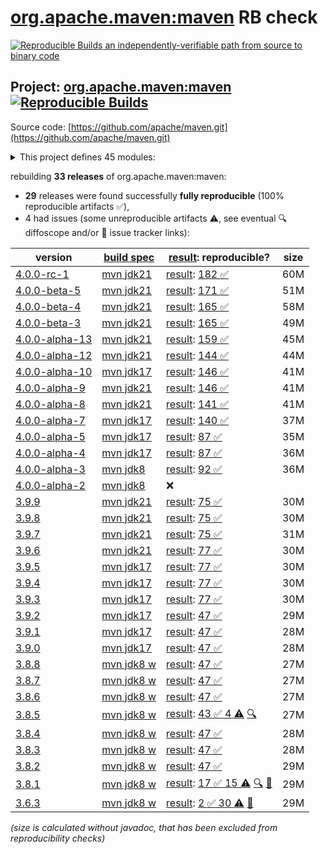 [org.apache.maven:maven](https://central.sonatype.com/artifact/org.apache.maven/maven/versions) RB check
=======

[![Reproducible Builds](https://reproducible-builds.org/images/logos/rb.svg) an independently-verifiable path from source to binary code](https://reproducible-builds.org/)

## Project: [org.apache.maven:maven](https://central.sonatype.com/artifact/org.apache.maven/maven/versions) [![Reproducible Builds](https://img.shields.io/endpoint?url=https://raw.githubusercontent.com/jvm-repo-rebuild/reproducible-central/master/content/org/apache/maven/maven/badge.json)](https://github.com/jvm-repo-rebuild/reproducible-central/blob/master/content/org/apache/maven/maven/README.md)

Source code: [https://github.com/apache/maven.git](https://github.com/apache/maven.git)

<details><summary>This project defines 45 modules:</summary>

* [org.apache.maven:apache-maven](https://central.sonatype.com/artifact/org.apache.maven/apache-maven/overview)
* [org.apache.maven:maven](https://central.sonatype.com/artifact/org.apache.maven/maven/overview)
* [org.apache.maven:maven-api](https://central.sonatype.com/artifact/org.apache.maven/maven-api/overview)
* [org.apache.maven:maven-api-cli](https://central.sonatype.com/artifact/org.apache.maven/maven-api-cli/overview)
* [org.apache.maven:maven-api-core](https://central.sonatype.com/artifact/org.apache.maven/maven-api-core/overview)
* [org.apache.maven:maven-api-di](https://central.sonatype.com/artifact/org.apache.maven/maven-api-di/overview)
* [org.apache.maven:maven-api-impl](https://central.sonatype.com/artifact/org.apache.maven/maven-api-impl/overview)
* [org.apache.maven:maven-api-meta](https://central.sonatype.com/artifact/org.apache.maven/maven-api-meta/overview)
* [org.apache.maven:maven-api-metadata](https://central.sonatype.com/artifact/org.apache.maven/maven-api-metadata/overview)
* [org.apache.maven:maven-api-model](https://central.sonatype.com/artifact/org.apache.maven/maven-api-model/overview)
* [org.apache.maven:maven-api-plugin](https://central.sonatype.com/artifact/org.apache.maven/maven-api-plugin/overview)
* [org.apache.maven:maven-api-settings](https://central.sonatype.com/artifact/org.apache.maven/maven-api-settings/overview)
* [org.apache.maven:maven-api-spi](https://central.sonatype.com/artifact/org.apache.maven/maven-api-spi/overview)
* [org.apache.maven:maven-api-toolchain](https://central.sonatype.com/artifact/org.apache.maven/maven-api-toolchain/overview)
* [org.apache.maven:maven-api-xml](https://central.sonatype.com/artifact/org.apache.maven/maven-api-xml/overview)
* [org.apache.maven:maven-artifact](https://central.sonatype.com/artifact/org.apache.maven/maven-artifact/overview)
* [org.apache.maven:maven-bom](https://central.sonatype.com/artifact/org.apache.maven/maven-bom/overview)
* [org.apache.maven:maven-builder-support](https://central.sonatype.com/artifact/org.apache.maven/maven-builder-support/overview)
* [org.apache.maven:maven-cli](https://central.sonatype.com/artifact/org.apache.maven/maven-cli/overview)
* [org.apache.maven:maven-compat](https://central.sonatype.com/artifact/org.apache.maven/maven-compat/overview)
* [org.apache.maven:maven-compat-modules](https://central.sonatype.com/artifact/org.apache.maven/maven-compat-modules/overview)
* [org.apache.maven:maven-core](https://central.sonatype.com/artifact/org.apache.maven/maven-core/overview)
* [org.apache.maven:maven-di](https://central.sonatype.com/artifact/org.apache.maven/maven-di/overview)
* [org.apache.maven:maven-embedder](https://central.sonatype.com/artifact/org.apache.maven/maven-embedder/overview)
* [org.apache.maven:maven-executor](https://central.sonatype.com/artifact/org.apache.maven/maven-executor/overview)
* [org.apache.maven:maven-impl](https://central.sonatype.com/artifact/org.apache.maven/maven-impl/overview)
* [org.apache.maven:maven-impl-modules](https://central.sonatype.com/artifact/org.apache.maven/maven-impl-modules/overview)
* [org.apache.maven:maven-jline](https://central.sonatype.com/artifact/org.apache.maven/maven-jline/overview)
* [org.apache.maven:maven-logging](https://central.sonatype.com/artifact/org.apache.maven/maven-logging/overview)
* [org.apache.maven:maven-model](https://central.sonatype.com/artifact/org.apache.maven/maven-model/overview)
* [org.apache.maven:maven-model-builder](https://central.sonatype.com/artifact/org.apache.maven/maven-model-builder/overview)
* [org.apache.maven:maven-model-transform](https://central.sonatype.com/artifact/org.apache.maven/maven-model-transform/overview)
* [org.apache.maven:maven-plugin-api](https://central.sonatype.com/artifact/org.apache.maven/maven-plugin-api/overview)
* [org.apache.maven:maven-repository-metadata](https://central.sonatype.com/artifact/org.apache.maven/maven-repository-metadata/overview)
* [org.apache.maven:maven-resolver-provider](https://central.sonatype.com/artifact/org.apache.maven/maven-resolver-provider/overview)
* [org.apache.maven:maven-settings](https://central.sonatype.com/artifact/org.apache.maven/maven-settings/overview)
* [org.apache.maven:maven-settings-builder](https://central.sonatype.com/artifact/org.apache.maven/maven-settings-builder/overview)
* [org.apache.maven:maven-slf4j-provider](https://central.sonatype.com/artifact/org.apache.maven/maven-slf4j-provider/overview)
* [org.apache.maven:maven-slf4j-wrapper](https://central.sonatype.com/artifact/org.apache.maven/maven-slf4j-wrapper/overview)
* [org.apache.maven:maven-toolchain-builder](https://central.sonatype.com/artifact/org.apache.maven/maven-toolchain-builder/overview)
* [org.apache.maven:maven-toolchain-model](https://central.sonatype.com/artifact/org.apache.maven/maven-toolchain-model/overview)
* [org.apache.maven:maven-xml](https://central.sonatype.com/artifact/org.apache.maven/maven-xml/overview)
* [org.apache.maven:maven-xml-impl](https://central.sonatype.com/artifact/org.apache.maven/maven-xml-impl/overview)
* [org.apache.maven:modello-plugin-velocity](https://central.sonatype.com/artifact/org.apache.maven/modello-plugin-velocity/overview)
* [org.apache.maven:plexus-utils](https://central.sonatype.com/artifact/org.apache.maven/plexus-utils/overview)
</details>

rebuilding **33 releases** of org.apache.maven:maven:
- **29** releases were found successfully **fully reproducible** (100% reproducible artifacts :white_check_mark:),
- 4 had issues (some unreproducible artifacts :warning:, see eventual :mag: diffoscope and/or :memo: issue tracker links):

| version | [build spec](/BUILDSPEC.md) | [result](https://reproducible-builds.org/docs/jvm/): reproducible? | size |
| -- | --------- | ------ | -- |
| [4.0.0-rc-1](https://central.sonatype.com/artifact/org.apache.maven/maven/4.0.0-rc-1/pom) | [mvn jdk21](maven-4.0.0-rc-1.buildspec) | [result](maven-4.0.0-rc-1.buildinfo): [182 :white_check_mark: ](maven-4.0.0-rc-1.buildcompare) | 60M |
| [4.0.0-beta-5](https://central.sonatype.com/artifact/org.apache.maven/maven/4.0.0-beta-5/pom) | [mvn jdk21](maven-4.0.0-beta-5.buildspec) | [result](maven-4.0.0-beta-5.buildinfo): [171 :white_check_mark: ](maven-4.0.0-beta-5.buildcompare) | 51M |
| [4.0.0-beta-4](https://central.sonatype.com/artifact/org.apache.maven/maven/4.0.0-beta-4/pom) | [mvn jdk21](maven-4.0.0-beta-4.buildspec) | [result](maven-4.0.0-beta-4.buildinfo): [165 :white_check_mark: ](maven-4.0.0-beta-4.buildcompare) | 58M |
| [4.0.0-beta-3](https://central.sonatype.com/artifact/org.apache.maven/maven/4.0.0-beta-3/pom) | [mvn jdk21](maven-4.0.0-beta-3.buildspec) | [result](maven-4.0.0-beta-3.buildinfo): [165 :white_check_mark: ](maven-4.0.0-beta-3.buildcompare) | 49M |
| [4.0.0-alpha-13](https://central.sonatype.com/artifact/org.apache.maven/maven/4.0.0-alpha-13/pom) | [mvn jdk21](maven-4.0.0-alpha-13.buildspec) | [result](maven-4.0.0-alpha-13.buildinfo): [159 :white_check_mark: ](maven-4.0.0-alpha-13.buildcompare) | 45M |
| [4.0.0-alpha-12](https://central.sonatype.com/artifact/org.apache.maven/maven/4.0.0-alpha-12/pom) | [mvn jdk21](maven-4.0.0-alpha-12.buildspec) | [result](maven-4.0.0-alpha-12.buildinfo): [144 :white_check_mark: ](maven-4.0.0-alpha-12.buildcompare) | 44M |
| [4.0.0-alpha-10](https://central.sonatype.com/artifact/org.apache.maven/maven/4.0.0-alpha-10/pom) | [mvn jdk17](maven-4.0.0-alpha-10.buildspec) | [result](maven-4.0.0-alpha-10.buildinfo): [146 :white_check_mark: ](maven-4.0.0-alpha-10.buildcompare) | 41M |
| [4.0.0-alpha-9](https://central.sonatype.com/artifact/org.apache.maven/maven/4.0.0-alpha-9/pom) | [mvn jdk21](maven-4.0.0-alpha-9.buildspec) | [result](maven-4.0.0-alpha-9.buildinfo): [146 :white_check_mark: ](maven-4.0.0-alpha-9.buildcompare) | 41M |
| [4.0.0-alpha-8](https://central.sonatype.com/artifact/org.apache.maven/maven/4.0.0-alpha-8/pom) | [mvn jdk21](maven-4.0.0-alpha-8.buildspec) | [result](maven-4.0.0-alpha-8.buildinfo): [141 :white_check_mark: ](maven-4.0.0-alpha-8.buildcompare) | 41M |
| [4.0.0-alpha-7](https://central.sonatype.com/artifact/org.apache.maven/maven/4.0.0-alpha-7/pom) | [mvn jdk17](maven-4.0.0-alpha-7.buildspec) | [result](maven-4.0.0-alpha-7.buildinfo): [140 :white_check_mark: ](maven-4.0.0-alpha-7.buildcompare) | 37M |
| [4.0.0-alpha-5](https://central.sonatype.com/artifact/org.apache.maven/maven/4.0.0-alpha-5/pom) | [mvn jdk17](maven-4.0.0-alpha-5.buildspec) | [result](maven-4.0.0-alpha-5.buildinfo): [87 :white_check_mark: ](maven-4.0.0-alpha-5.buildcompare) | 35M |
| [4.0.0-alpha-4](https://central.sonatype.com/artifact/org.apache.maven/maven/4.0.0-alpha-4/pom) | [mvn jdk17](maven-4.0.0-alpha-4.buildspec) | [result](maven-4.0.0-alpha-4.buildinfo): [87 :white_check_mark: ](maven-4.0.0-alpha-4.buildcompare) | 36M |
| [4.0.0-alpha-3](https://central.sonatype.com/artifact/org.apache.maven/maven/4.0.0-alpha-3/pom) | [mvn jdk8](maven-4.0.0-alpha-3.buildspec) | [result](maven-4.0.0-alpha-3.buildinfo): [92 :white_check_mark: ](maven-4.0.0-alpha-3.buildcompare) | 36M |
| [4.0.0-alpha-2](https://central.sonatype.com/artifact/org.apache.maven/maven/4.0.0-alpha-2/pom) | [mvn jdk8](maven-4.0.0-alpha-2.buildspec) | :x: | |
| [3.9.9](https://central.sonatype.com/artifact/org.apache.maven/maven/3.9.9/pom) | [mvn jdk21](maven-3.9.9.buildspec) | [result](maven-3.9.9.buildinfo): [75 :white_check_mark: ](maven-3.9.9.buildcompare) | 30M |
| [3.9.8](https://central.sonatype.com/artifact/org.apache.maven/maven/3.9.8/pom) | [mvn jdk21](maven-3.9.8.buildspec) | [result](maven-3.9.8.buildinfo): [75 :white_check_mark: ](maven-3.9.8.buildcompare) | 30M |
| [3.9.7](https://central.sonatype.com/artifact/org.apache.maven/maven/3.9.7/pom) | [mvn jdk21](maven-3.9.7.buildspec) | [result](maven-3.9.7.buildinfo): [75 :white_check_mark: ](maven-3.9.7.buildcompare) | 31M |
| [3.9.6](https://central.sonatype.com/artifact/org.apache.maven/maven/3.9.6/pom) | [mvn jdk21](maven-3.9.6.buildspec) | [result](maven-3.9.6.buildinfo): [77 :white_check_mark: ](maven-3.9.6.buildcompare) | 30M |
| [3.9.5](https://central.sonatype.com/artifact/org.apache.maven/maven/3.9.5/pom) | [mvn jdk17](maven-3.9.5.buildspec) | [result](maven-3.9.5.buildinfo): [77 :white_check_mark: ](maven-3.9.5.buildcompare) | 30M |
| [3.9.4](https://central.sonatype.com/artifact/org.apache.maven/maven/3.9.4/pom) | [mvn jdk17](maven-3.9.4.buildspec) | [result](maven-3.9.4.buildinfo): [77 :white_check_mark: ](maven-3.9.4.buildcompare) | 30M |
| [3.9.3](https://central.sonatype.com/artifact/org.apache.maven/maven/3.9.3/pom) | [mvn jdk17](maven-3.9.3.buildspec) | [result](maven-3.9.3.buildinfo): [77 :white_check_mark: ](maven-3.9.3.buildcompare) | 30M |
| [3.9.2](https://central.sonatype.com/artifact/org.apache.maven/maven/3.9.2/pom) | [mvn jdk17](maven-3.9.2.buildspec) | [result](maven-3.9.2.buildinfo): [47 :white_check_mark: ](maven-3.9.2.buildcompare) | 29M |
| [3.9.1](https://central.sonatype.com/artifact/org.apache.maven/maven/3.9.1/pom) | [mvn jdk17](maven-3.9.1.buildspec) | [result](maven-3.9.1.buildinfo): [47 :white_check_mark: ](maven-3.9.1.buildcompare) | 28M |
| [3.9.0](https://central.sonatype.com/artifact/org.apache.maven/maven/3.9.0/pom) | [mvn jdk17](maven-3.9.0.buildspec) | [result](maven-3.9.0.buildinfo): [47 :white_check_mark: ](maven-3.9.0.buildcompare) | 28M |
| [3.8.8](https://central.sonatype.com/artifact/org.apache.maven/maven/3.8.8/pom) | [mvn jdk8 w](maven-3.8.8.buildspec) | [result](maven-3.8.8.buildinfo): [47 :white_check_mark: ](maven-3.8.8.buildcompare) | 27M |
| [3.8.7](https://central.sonatype.com/artifact/org.apache.maven/maven/3.8.7/pom) | [mvn jdk8 w](maven-3.8.7.buildspec) | [result](maven-3.8.7.buildinfo): [47 :white_check_mark: ](maven-3.8.7.buildcompare) | 27M |
| [3.8.6](https://central.sonatype.com/artifact/org.apache.maven/maven/3.8.6/pom) | [mvn jdk8 w](maven-3.8.6.buildspec) | [result](maven-3.8.6.buildinfo): [47 :white_check_mark: ](maven-3.8.6.buildcompare) | 27M |
| [3.8.5](https://central.sonatype.com/artifact/org.apache.maven/maven/3.8.5/pom) | [mvn jdk8 w](maven-3.8.5.buildspec) | [result](maven-3.8.5.buildinfo): [43 :white_check_mark:  4 :warning:](maven-3.8.5.buildcompare) [:mag:](maven-3.8.5.diffoscope) | 27M |
| [3.8.4](https://central.sonatype.com/artifact/org.apache.maven/maven/3.8.4/pom) | [mvn jdk8 w](maven-3.8.4.buildspec) | [result](maven-3.8.4.buildinfo): [47 :white_check_mark: ](maven-3.8.4.buildcompare) | 28M |
| [3.8.3](https://central.sonatype.com/artifact/org.apache.maven/maven/3.8.3/pom) | [mvn jdk8 w](maven-3.8.3.buildspec) | [result](maven-3.8.3.buildinfo): [47 :white_check_mark: ](maven-3.8.3.buildcompare) | 28M |
| [3.8.2](https://central.sonatype.com/artifact/org.apache.maven/maven/3.8.2/pom) | [mvn jdk8 w](maven-3.8.2.buildspec) | [result](maven-3.8.2.buildinfo): [47 :white_check_mark: ](maven-3.8.2.buildcompare) | 29M |
| [3.8.1](https://central.sonatype.com/artifact/org.apache.maven/maven/3.8.1/pom) | [mvn jdk8 w](maven-3.8.1.buildspec) | [result](maven-3.8.1.buildinfo): [17 :white_check_mark:  15 :warning:](maven-3.8.1.buildcompare) [:mag:](maven-3.8.1.diffoscope) [:memo:](https://issues.apache.org/jira/browse/MNG-7155) | 29M |
| [3.6.3](https://central.sonatype.com/artifact/org.apache.maven/maven/3.6.3/pom) | [mvn jdk8 w](maven-3.6.3.buildspec) | [result](apache-maven-3.6.3.buildinfo): [2 :white_check_mark:  30 :warning:](apache-maven-3.6.3.buildcompare) [:memo:](https://issues.apache.org/jira/browse/MNG-6859) | 29M |

<i>(size is calculated without javadoc, that has been excluded from reproducibility checks)</i>
